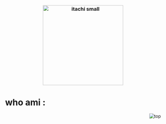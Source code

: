 <h3 align=center><img src="https://camo.githubusercontent.com/a43d28231fa1d85cd297c17296c478df851780398af8b8a6a129ef4f936e341f/68747470733a2f2f63646e2e646973636f72646170702e636f6d2f6174746163686d656e74732f313237323633303734303737323937383733382f313237363639303334373831323036353239312f6974616368695f736d616c6c2e706e673f65783d36366361373230612669733d363663393230386126686d3d3966643131366438656564356162633236666365366661363833356163356365363334666530656332393034323736343632316664623166316431666330613526" alt="itachi small" width=260></h3>

<h1>who ami :</h1>
<img src="https://tenor.com/fr/view/lol-itachi-itachi-uchiha-akatsuki-uchiha-gif-25032746" alt="top" align=right>
